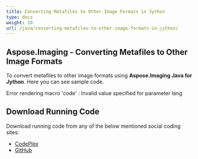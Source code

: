 ```yaml
---
title: Converting Metafiles to Other Image Formats in Jython
type: docs
weight: 10
url: /java/converting-metafiles-to-other-image-formats-in-jython/
---
```


## **Aspose.Imaging - Converting Metafiles to Other Image Formats**
To convert metafiles to other image formats using **Aspose.Imaging Java for Jython**. Here you can see sample code.

Error rendering macro 'code' : Invalid value specified for parameter lang
## **Download Running Code**
Download running code from any of the below mentioned social coding sites:

- [CodePlex](https://asposewordsjavajython.codeplex.com/releases/view/619260)
- [GitHub](https://github.com/aspose-words/Aspose.Words-for-Java/releases/tag/Aspose.Words_Java_for_Jython-v1.0.0)
